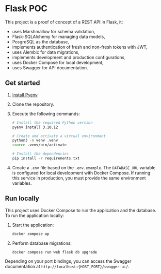 # Flask POC

This project is a proof of concept of a REST API in Flask, it:

- uses Marshmallow for schema validation,
- Flask-SQLAlchemy for managing data models,
- PosgreSQL as the database,
- implements authentication of fresh and non-fresh tokens with JWT,
- uses Alembic for data migrations,
- implements development and production configurations,
- uses Docker Compose for local development,
- uses Swagger for API documentation.

## Get started

1. [Install Pyenv](https://github.com/pyenv/pyenv?tab=readme-ov-file#installation)
2. Clone the repository.
3. Execute the following commands:

    ```bash
    # Install the required Python version
    pyenv install 3.10.12

    # Create and activate a virtual environment
    python3 -m venv .venv
    source .venv/bin/activate

    # Install the dependencies
    pip install -r requirements.txt
    ````

4. Create a `.env` file based on the `.env.example`. The `DATABASE_URL` variable is configured for local development with Docker Compose. If running this service in production, you must provide the same environment variables.

## Run locally

This project uses Docker Compose to run the application and the database. To run the application locally:

1. Start the application:

    ```bash
    docker compose up
    ```

2. Perform database migrations:

    ```bash
    docker compose run web flask db upgrade
    ```

Depending on your port bindings, you can access the Swagger documentation at `http://localhost:{HOST_PORT}/swagger-ui/`.
